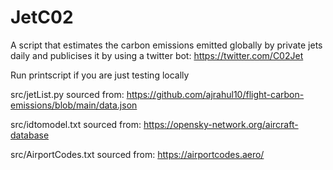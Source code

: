 # JetC02
A script that estimates the carbon emissions emitted globally by private jets daily and publicises it by using a twitter bot: https://twitter.com/C02Jet

Run printscript if you are just testing locally

src/jetList.py sourced from: https://github.com/ajrahul10/flight-carbon-emissions/blob/main/data.json

src/idtomodel.txt sourced from: https://opensky-network.org/aircraft-database

src/AirportCodes.txt sourced from: https://airportcodes.aero/
